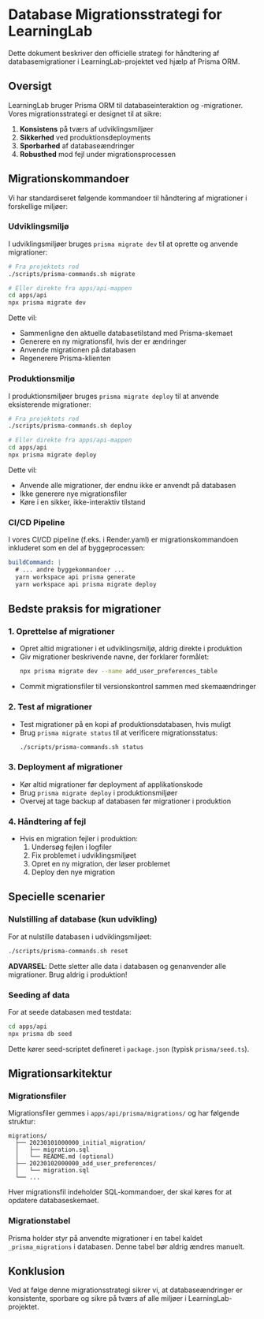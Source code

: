 # Database Migrationsstrategi for LearningLab

Dette dokument beskriver den officielle strategi for håndtering af databasemigrationer i LearningLab-projektet ved hjælp af Prisma ORM.

## Oversigt

LearningLab bruger Prisma ORM til databaseinteraktion og -migrationer. Vores migrationsstrategi er designet til at sikre:

1. **Konsistens** på tværs af udviklingsmiljøer
2. **Sikkerhed** ved produktionsdeployments
3. **Sporbarhed** af databaseændringer
4. **Robusthed** mod fejl under migrationsprocessen

## Migrationskommandoer

Vi har standardiseret følgende kommandoer til håndtering af migrationer i forskellige miljøer:

### Udviklingsmiljø

I udviklingsmiljøer bruges `prisma migrate dev` til at oprette og anvende migrationer:

```bash
# Fra projektets rod
./scripts/prisma-commands.sh migrate

# Eller direkte fra apps/api-mappen
cd apps/api
npx prisma migrate dev
```

Dette vil:

- Sammenligne den aktuelle databasetilstand med Prisma-skemaet
- Generere en ny migrationsfil, hvis der er ændringer
- Anvende migrationen på databasen
- Regenerere Prisma-klienten

### Produktionsmiljø

I produktionsmiljøer bruges `prisma migrate deploy` til at anvende eksisterende migrationer:

```bash
# Fra projektets rod
./scripts/prisma-commands.sh deploy

# Eller direkte fra apps/api-mappen
cd apps/api
npx prisma migrate deploy
```

Dette vil:

- Anvende alle migrationer, der endnu ikke er anvendt på databasen
- Ikke generere nye migrationsfiler
- Køre i en sikker, ikke-interaktiv tilstand

### CI/CD Pipeline

I vores CI/CD pipeline (f.eks. i Render.yaml) er migrationskommandoen inkluderet som en del af byggeprocessen:

```yaml
buildCommand: |
  # ... andre byggekommandoer ...
  yarn workspace api prisma generate
  yarn workspace api prisma migrate deploy
```

## Bedste praksis for migrationer

### 1. Oprettelse af migrationer

- Opret altid migrationer i et udviklingsmiljø, aldrig direkte i produktion
- Giv migrationer beskrivende navne, der forklarer formålet:
  ```bash
  npx prisma migrate dev --name add_user_preferences_table
  ```
- Commit migrationsfiler til versionskontrol sammen med skemaændringer

### 2. Test af migrationer

- Test migrationer på en kopi af produktionsdatabasen, hvis muligt
- Brug `prisma migrate status` til at verificere migrationsstatus:
  ```bash
  ./scripts/prisma-commands.sh status
  ```

### 3. Deployment af migrationer

- Kør altid migrationer før deployment af applikationskode
- Brug `prisma migrate deploy` i produktionsmiljøer
- Overvej at tage backup af databasen før migrationer i produktion

### 4. Håndtering af fejl

- Hvis en migration fejler i produktion:
  1. Undersøg fejlen i logfiler
  2. Fix problemet i udviklingsmiljøet
  3. Opret en ny migration, der løser problemet
  4. Deploy den nye migration

## Specielle scenarier

### Nulstilling af database (kun udvikling)

For at nulstille databasen i udviklingsmiljøet:

```bash
./scripts/prisma-commands.sh reset
```

**ADVARSEL**: Dette sletter alle data i databasen og genanvender alle migrationer. Brug aldrig i produktion!

### Seeding af data

For at seede databasen med testdata:

```bash
cd apps/api
npx prisma db seed
```

Dette kører seed-scriptet defineret i `package.json` (typisk `prisma/seed.ts`).

## Migrationsarkitektur

### Migrationsfiler

Migrationsfiler gemmes i `apps/api/prisma/migrations/` og har følgende struktur:

```
migrations/
  ├── 20230101000000_initial_migration/
  │   ├── migration.sql
  │   └── README.md (optional)
  ├── 20230102000000_add_user_preferences/
  │   └── migration.sql
  └── ...
```

Hver migrationsfil indeholder SQL-kommandoer, der skal køres for at opdatere databaseskemaet.

### Migrationstabel

Prisma holder styr på anvendte migrationer i en tabel kaldet `_prisma_migrations` i databasen. Denne tabel bør aldrig ændres manuelt.

## Konklusion

Ved at følge denne migrationsstrategi sikrer vi, at databaseændringer er konsistente, sporbare og sikre på tværs af alle miljøer i LearningLab-projektet.
